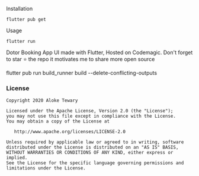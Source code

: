 
Installation

```
flutter pub get
```
Usage 

```
flutter run
```

Dotor Booking App UI made with Flutter, Hosted on Codemagic. Don't forget to star ⭐ the repo it motivates me to share more open source

flutter pub run build_runner build --delete-conflicting-outputs

### License

    Copyright 2020 Aloke Tewary

    Licensed under the Apache License, Version 2.0 (the "License");
    you may not use this file except in compliance with the License.
    You may obtain a copy of the License at

       http://www.apache.org/licenses/LICENSE-2.0

    Unless required by applicable law or agreed to in writing, software
    distributed under the License is distributed on an "AS IS" BASIS,
    WITHOUT WARRANTIES OR CONDITIONS OF ANY KIND, either express or implied.
    See the License for the specific language governing permissions and
    limitations under the License.
